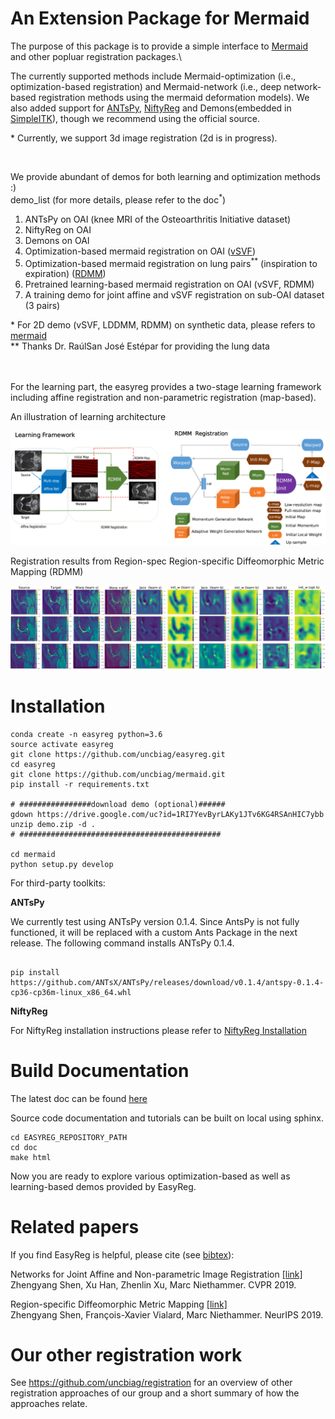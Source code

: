 # An Extension Package for Mermaid
The purpose of this package is to provide a simple interface to [Mermaid](https://github.com/uncbiag/mermaid) and other popluar registration
packages.\

The currently supported methods include Mermaid-optimization (i.e., optimization-based registration) and Mermaid-network (i.e., deep network-based registration methods using the mermaid deformation models).
We also added support for [ANTsPy](https://github.com/ANTsX/ANTsPy), [NiftyReg](http://cmictig.cs.ucl.ac.uk/wiki/index.php/NiftyReg) and Demons(embedded in [SimpleITK](http://www.simpleitk.org/SimpleITK/resources/software.html)), though we recommend using the official source.

\* Currently, we support 3d image registration (2d is in progress).

<br/>

We provide abundant of demos for both learning and optimization methods :)<br/>
demo_list (for more details, please refer to the doc<sup>*</sup>)
1) ANTsPy on OAI (knee MRI of the Osteoarthritis Initiative dataset)
2) NiftyReg on OAI
3) Demons on OAI
4) Optimization-based mermaid registration on OAI ([vSVF](https://arxiv.org/pdf/1903.08811.pdf))
5) Optimization-based mermaid registration on lung pairs<sup>**</sup> (inspiration to expiration) ([RDMM](https://arxiv.org/pdf/1906.00139.pdf))
6) Pretrained learning-based mermaid registration on OAI (vSVF, RDMM)
7) A training demo for joint affine and vSVF registration on sub-OAI dataset (3 pairs)

\* For 2D demo (vSVF, LDDMM, RDMM) on synthetic data, please refers to [mermaid](https://mermaid.readthedocs.io/en/latest/notes/rdmm_example.html)<br/>
** Thanks Dr. RaúlSan José Estépar for providing the lung data
<br/>
<br/><br/>


For the learning part, the easyreg provides a two-stage learning framework including affine registration and non-parametric registration (map-based). 



An illustration of learning architecture 

<img src="figs/framework_rdmm.png" alt="framewrk_rdmm" width="700"/><br>



Registration results from Region-spec Region-specific Diffeomorphic Metric Mapping (RDMM)

<img src="figs/rdmm_oai_learn_opt.png" alt="rdmm_oai_learn_opt" width="700"/><br>


# Installation
```
conda create -n easyreg python=3.6
source activate easyreg
git clone https://github.com/uncbiag/easyreg.git
cd easyreg
git clone https://github.com/uncbiag/mermaid.git
pip install -r requirements.txt

# ################download demo (optional)######
gdown https://drive.google.com/uc?id=1RI7YevByrLAKy1JTv6KG4RSAnHIC7ybb
unzip demo.zip -d . 
# #############################################

cd mermaid
python setup.py develop
```
For third-party toolkits:

**ANTsPy**

We currently test using ANTsPy version 0.1.4. Since AntsPy is not fully functioned,
 it will be replaced with a custom Ants Package in the next release. The following command installs ANTsPy 0.1.4.
 
 ```

pip install  https://github.com/ANTsX/ANTsPy/releases/download/v0.1.4/antspy-0.1.4-cp36-cp36m-linux_x86_64.whl
```

**NiftyReg**

For NiftyReg installation instructions please refer to [NiftyReg Installation](http://cmictig.cs.ucl.ac.uk/wiki/index.php/NiftyReg_install)

# Build Documentation
The latest doc can be found [here](http://wwwx.cs.unc.edu/~zyshen/package/easyreg/html/index.html)

Source code documentation and tutorials can be built on local using sphinx.

```
cd EASYREG_REPOSITORY_PATH
cd doc
make html
```

Now you are ready to explore various optimization-based as well as learning-based demos provided by EasyReg.

# Related papers

If you find EasyReg is helpful, please cite (see [bibtex](citations.bib)):

Networks for Joint Affine and Non-parametric Image Registration [[link]](https://arxiv.org/pdf/1903.08811.pdf)\
Zhengyang Shen, Xu Han, Zhenlin Xu, Marc Niethammer. CVPR 2019.


Region-specific Diffeomorphic Metric Mapping [[link]](https://arxiv.org/pdf/1906.00139.pdf)\
Zhengyang Shen, François-Xavier Vialard, Marc Niethammer. NeurIPS 2019.




# Our other registration work

See https://github.com/uncbiag/registration for an overview of other registration approaches of our group and a short summary of how the approaches relate.








    
